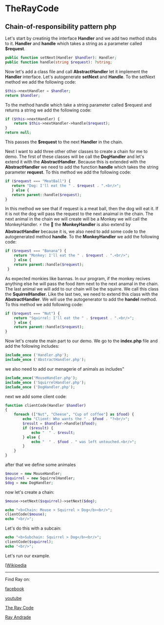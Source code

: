 # TheRayCode
## Chain-of-responsibility pattern php

Let's start by creatinig the interface **Handler** and we add two method stubs to it. **Handler** and **handle** which takes a string as a parameter called **$request**.
```php
public function setNext(Handler $handler): Handler;
public function handle(string $request): ?string;
``` 
Now let's add a class file and call **AbstractHandler** let it implement the **Handler** interface. Let's autogenerate **setNext** and **Handle**. 
To the setNext method we add the following code:
```php
$this->nextHandler = $handler;
return $handler;
```
To the method handle which take a string parameter called $request and returns a string we add the following code:
```php
if ($this->nextHandler) {
    return $this->nextHandler->handle($request);
}
return null;
```
This passes the **$request** to the next **Handler** in the chain.

Next I want to add three other other classes to create a chain for me to demo.
The first of these classes will be call the **DogHandler** and let's extend it with the **AbstractHandler**. 
Because this is extended with the **AbstractHandler** we need to add the function **handle** which takes the string parameter **request**.
To this method we add the following code:
```php
if ($request === "MeatBall") {
   return "Dog: I'll eat the " . $request . ".<br/>";
   } else {
   return parent::handle($request);
}
```
In this method we see that if request is a meat ball, then the dog will eat it. If it is not the dog will pass the request to the next anaimal in the chain.
The next animal in the chain we will create will be a Monkey we will call the MonkeyHandler.
⚡️ the 🐒
the **MonkeyHandler** is also extend by **AbstractHandler** because it is, we also need to add some code to the autogenerated method **handle**.
To the **MonkeyHandler** we add the following code:
```php
if ($request === "Banana") {
    return "Monkey: I'll eat the " . $request . ".<br/>";
    } else {
    return parent::handle($request);
 }
```
As expected monkies like bannas. In our program, if the monkey recives anything else he will pass the food item next to the next anamal in the chain. 
The last animal we will add to our chain will be the squirre. We call this class the **SquirrelHandler**. 
Like the last two, we need to extend this class with the **AbstractHandler**.
We will use the autogenerator to add the **handel** method. To this method we add following code:
```php
if ($request === "Nut") {
    return "Squirrel: I'll eat the " . $request . ".<br/>";
    } else {
    return parent::handle($request);
}
```
Now let's create the main part to our demo. We go to the **index.php** file and add the following includes:

```php
include_once ('Handler.php');
include_once ('AbstractHandler.php');
```
we also need to add our menagerie of animals as includes"
```php
include_once('MouseHandler.php');
include_once ('SquirrelHandler.php');
include_once ('DogHandler.php');
```
next we add some client code:
```php
function clientCode(Handler $handler)
{
    foreach (["Nut", "Cheese", "Cup of coffee"] as $food) {
        echo "Client: Who wants the " . $food . "?<br/>";
        $result = $handler->handle($food);
        if ($result) {
            echo "  " . $result;
        } else {
            echo "  " . $food . " was left untouched.<br/>";
        }
    }
}
```
after that we define some animales
```php
$mouse = new MouseHandler;
$squirrel = new SquirrelHandler;
$dog = new DogHandler;
```
now let's create a chain:
```php
$mouse->setNext($squirrel)->setNext($dog);

echo "<b>Chain: Mouse > Squirrel > Dog</b><br/>";
clientCode($mouse);
echo "<br/>";
```
Let's do this with a subcain:
```php
echo "<b>Subchain: Squirrel > Dog</b><br/>";
clientCode($squirrel);
echo "<br/>";
```
Let's run our example.


[[Wikipedia](https://en.wikipedia.org/wiki/Chain-of-responsibility_pattern)

----------------------------------------------------------------------------------------------------

Find Ray on:

[facebook](https://www.facebook.com/TheRayCode/)

[youtube](https://www.youtube.com/user/AndradeRay/)

[The Ray Code](https://www.RayAndrade.com)

[Ray Andrade](https://www.RayAndrade.org)
